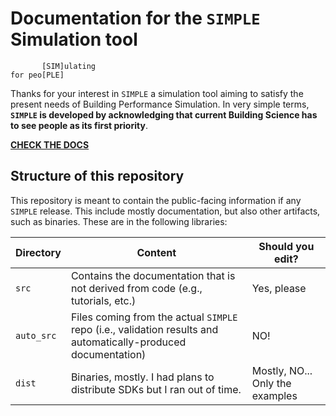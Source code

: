 # Documentation for the `SIMPLE` Simulation tool

```
       [SIM]ulating
for peo[PLE]
```

Thanks for your interest in `SIMPLE` a simulation tool aiming to
satisfy the present needs of Building Performance Simulation. In very simple
terms, **`SIMPLE` is developed by acknowledging that current Building Science
has to see people as its first priority**.

 [**CHECK THE DOCS**](https://germolinal.github.io/simple_docs/)

## Structure of this repository

This repository is meant to contain the public-facing information
if any `SIMPLE` release. This include mostly documentation, but also
other artifacts, such as binaries. These are in the following libraries:

| Directory | Content | Should you edit? |
|--|--|--|
| `src` | Contains the documentation that is not derived from code (e.g., tutorials, etc.) | Yes, please |
| `auto_src` | Files coming from the actual `SIMPLE` repo (i.e., validation results and automatically-produced documentation) | NO! |
| `dist` | Binaries, mostly. I had plans to distribute SDKs but I ran out of time. | Mostly, NO... Only the examples |
